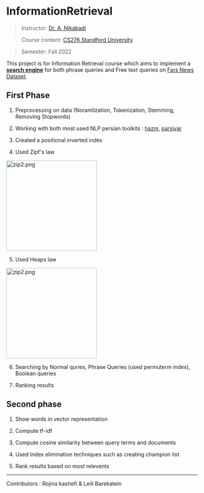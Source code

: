 # InformationRetrieval

> Instructor: [Dr. A. Nikabadi](https://scholar.google.com/citations?user=pSMNSZwAAAAJ&hl=en)

> Course content: [CS276 Standford University](https://web.stanford.edu/class/cs276/)

> Semester: Fall 2022

This project is for Information Retrieval course which aims to implement a **<u>search engine</u>** for both phrase queries and Free text queries on [Fars News Dataset](https://drive.google.com/file/d/1x-ypTPZ0R_T83YfCw-p55MaQtpCvkrsb/view?usp=sharing). 

## First Phase

1. Preprocessing on data (Noramlization, Tokenization, Stemming, Removing Stopwords)

2. Working with both most used NLP persian toolkits : [hazm](https://github.com/roshan-research/hazm), [parsivar](https://github.com/ICTRC/Parsivar)

3. Created a positional inverted index

4. Used Zipf's law

<img src="https://github.com/rojinakashefi/InformationRetrieval/blob/main/pictures/zip2.png" title="" alt="zip2.png" width="238">

5. Used Heaps law

<img src="https://github.com/rojinakashefi/InformationRetrieval/blob/main/pictures/heaps.png" title="" alt="zip2.png" width="238">

6. Searching by Normal quries, Phrase Queries (used permuterm index), Boolean queries

7. Ranking results

## Second phase

1. Show words in vector representation

2. Compute tf-idf

3. Compute cosine similarity between query terms and documents

4. Used Index elimination techniques such as creating champion list 

5. Rank results based on most relevents

---

Contributors : Rojina kashefi & Leili Barekatein
